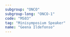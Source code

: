 ```yaml
---
subgroup: "ONCO"
subgroup-long: "ONCO-1"
code: "MS03"
tag: "Minisymposium Speaker"
name: "Geena Ildefonso"
---
```

